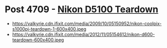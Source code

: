 # Post 4709 - [Nikon D5100 Teardown](https://www.ifixit.com/News/4709/nikon-d5100-teardown)

- https://valkyrie.cdn.ifixit.com/media/2009/10/05150952/nikon-coolpix-s1000pj-teardown-1-600x400.jpeg
- https://valkyrie.cdn.ifixit.com/media/2012/11/05154612/nikon-d600-teardown-600x400.jpeg
